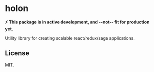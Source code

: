 # holon

__⚡️ This package is in active development, and --not-- fit for production yet.__

Utility library for creating scalable react/redux/saga applications.

## License

[MIT](LICENSE).
